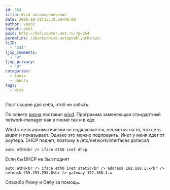 ```yaml
---
id: 354
title: Wicd автоподключение
date: 2008-10-30T13:10:58+00:00
author: vanoc
layout: post
guid: http://helicopter.net.ru/?p=354
permalink: /ubuntu/wicd-avtopodklyuchenie/
ljID:
  - "243"
ljxp_comments:
  - "0"
ljxp_privacy:
  - "0"
categories:
  - runix
  - ubuntu
tags:
  - wicd
---
```

Пост скорее для себя, чтоб не забыть.

По совету [ризна](http://blog.rizn.org/wicd-network-manager/) поставил [wicd](http://wicd.sourceforge.net/). Программа заменяющая стандартный network-manager как в гноме так и в кде.

Wicd к сети автоматически не подключается, несмотря на то, что сеть видит и показывает. Однако это можно подправить. Инет у меня идет от роутера. DHCP поднят, поэтому в /etc/network/interfaces дописал
  
`auto eth0<br />
iface eth0 inet dhcp`
  
Если бы DHCP не был поднят
  
`auto eth0<br />
iface eth0 inet static<br />
address 192.168.1.х<br />
netmask 255.255.255.0<br />
gateway 192.168.1.х`
  
Спасибо Ризну и Оябу за помощь.